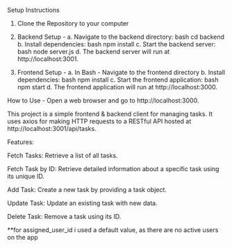 Setup Instructions
1. Clone the Repository to your computer

2. Backend Setup - 
    a. Navigate to the backend directory:
        bash
        cd backend
    b. Install dependencies:
        bash
        npm install
    c. Start the backend server:
        bash
        node server.js
    d. The backend server will run at http://localhost:3001.

3. Frontend Setup - 
    a. In Bash - Navigate to the frontend directory
    b. Install dependencies:
        bash
        npm install
    c. Start the frontend application:
        bash
        npm start
    d. The frontend application will run at http://localhost:3000.

How to Use - 
Open a web browser and go to http://localhost:3000.



This project is a simple frontend & backend client for managing tasks. It uses axios for making HTTP requests to a RESTful API hosted at http://localhost:3001/api/tasks. 

Features:

Fetch Tasks: Retrieve a list of all tasks.

Fetch Task by ID: Retrieve detailed information about a specific task using its unique ID.

Add Task: Create a new task by providing a task object.

Update Task: Update an existing task with new data.

Delete Task: Remove a task using its ID.

**for assigned_user_id i used a default value, as there are no active users on the app

